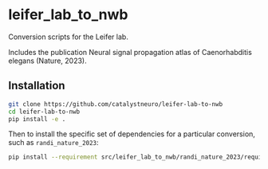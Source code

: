 # leifer_lab_to_nwb

Conversion scripts for the Leifer lab.

Includes the publication Neural signal propagation atlas of Caenorhabditis elegans (Nature, 2023).


## Installation

```bash
git clone https://github.com/catalystneuro/leifer-lab-to-nwb
cd leifer-lab-to-nwb
pip install -e .
```

Then to install the specific set of dependencies for a particular conversion, such as `randi_nature_2023`:

```bash
pip install --requirement src/leifer_lab_to_nwb/randi_nature_2023/requirements.txt
```

